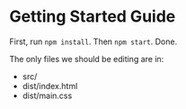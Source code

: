 # Getting Started Guide

First, run `npm install`. Then `npm start`. Done.

The only files we should be editing are in:
- src/
- dist/index.html
- dist/main.css